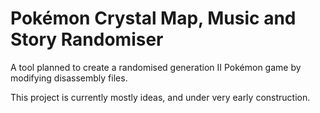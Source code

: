 # Pokémon Crystal Map, Music and Story Randomiser

A tool planned to create a randomised generation II Pokémon game by modifying disassembly files.

This project is currently mostly ideas, and under very early construction.

